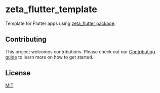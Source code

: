 # zeta_flutter_template

Template for Flutter apps using [zeta_flutter package](https://pub.dev/packages/zeta_flutter).

## Contributing

This project welcomes contributions. Please check out our [Contributing guide](./CONTRIBUTING.md) to learn more on how to get started.

## License

[MIT](./LICENSE)
